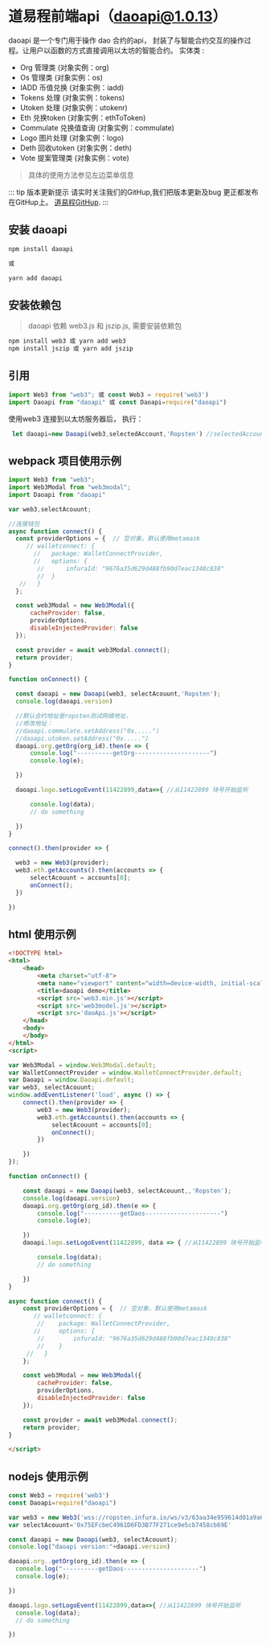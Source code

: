
#  道易程前端api（daoapi@1.0.13）

daoapi 是一个专门用于操作 dao 合约的api， 封装了与智能合约交互的操作过程。让用户以函数的方式直接调用以太坊的智能合约。
实体类 :
- Org 管理类 (对象实例：org)
- Os 管理类 (对象实例：os)
- IADD 币值兑换 (对象实例：iadd)
- Tokens 处理 (对象实例：tokens)
- Utoken 处理 (对象实例：utokenr)
- Eth 兑换token (对象实例：ethToToken)
- Commulate 兑换值查询 (对象实例：commulate)
- Logo 图片处理 (对象实例：logo)
- Deth 回收utoken (对象实例：deth)
- Vote 提案管理类 (对象实例：vote)

> 具体的使用方法参见左边菜单信息

::: tip 版本更新提示
请实时关注我们的GitHup,我们把版本更新及bug 更正都发布在GitHup上。
[道易程GitHup](https://github.com/ganyuanmen/daoapi).
:::

## 安装 daoapi
```js
npm install daoapi

或

yarn add daoapi

```

## 安装依赖包
 > daoapi 依赖 web3.js 和 jszip.js, 需要安装依赖包

```js
npm install web3 或 yarn add web3
npm install jszip 或 yarn add jszip
```

## 引用

 ```js
 import Web3 from "web3"; 或 const Web3 = require('web3')
 import Daoapi from "daoapi" 或 const Daoapi=require("daoapi")
 ```


使用web3 连接到以太坊服务器后， 执行：
```js
 let daoapi=new Daoapi(web3,selectedAccount,'Ropsten') //selectedAccount 用户钱包地址 Ropsten:连接Ropsten网络

```

## webpack 项目使用示例
```js
import Web3 from "web3";
import Web3Modal from "web3modal";
import Daoapi from "daoapi"

var web3,selectAcouunt;

//连接钱包
async function connect() {
  const providerOptions = {  // 空对象，默认使用metamask 
     // walletconnect: {
       //   package: WalletConnectProvider,
       //   options: {
        //      infuraId: "9676a35d629d488fb90d7eac1348c838"
        //  }
   //   }
  };

  const web3Modal = new Web3Modal({
      cacheProvider: false,
      providerOptions,
      disableInjectedProvider: false
  });

  const provider = await web3Modal.connect();
  return provider;
}

function onConnect() {

  const daoapi = new Daoapi(web3, selectAcouunt,'Ropsten');
  console.log(daoapi.version)

  //默认合约地址是ropsten测试网络地址，
  //修改地址：
  //daoapi.commulate.setAddress("0x.....")
  //daoapi.utoken.setAddress("0x.....")
  daoapi.org.getOrg(org_id).then(e => {
      console.log("----------getOrg---------------------")
      console.log(e);

  })

  daoapi.logo.setLogoEvent(11422899,data=>{ //从11422899 块号开始监听

      console.log(data);
      // do something 

  })
}

connect().then(provider => {

  web3 = new Web3(provider);
  web3.eth.getAccounts().then(accounts => {
      selectAcouunt = accounts[0];
      onConnect();
  })

})


```
## html 使用示例
```html
<!DOCTYPE html>
<html>
    <head>
        <meta charset="utf-8">
        <meta name="viewport" content="width=device-width, initial-scale=1">
        <title>daoapi demo</title>
        <script src='web3.min.js'></script>
        <script src='web3model.js'></script>
        <script src='daoApi.js'></script>     
    </head>
    <body> 
    </body> 
</html>
<script>

var Web3Modal = window.Web3Modal.default;
var WalletConnectProvider = window.WalletConnectProvider.default;
var Daoapi = window.Daoapi.default;
var web3, selectAcouunt;
window.addEventListener('load', async () => {
    connect().then(provider => {
        web3 = new Web3(provider);
        web3.eth.getAccounts().then(accounts => {
            selectAcouunt = accounts[0];
            onConnect();
        })

    })
});

function onConnect() {

    const daoapi = new Daoapi(web3, selectAcouunt,,'Ropsten');
    console.log(daoapi.version)
    daoapi.org.getOrg(org_id).then(e => {
        console.log("----------getDaos---------------------")
        console.log(e);

    })
    daoapi.logo.setLogoEvent(11422899, data => { //从11422899 块号开始监听

        console.log(data);
        // do something 

    })
}

async function connect() {
    const providerOptions = {  // 空对象，默认使用metamask 
       // walletconnect: {
        //    package: WalletConnectProvider,
       //     options: {
        //        infuraId: "9676a35d629d488fb90d7eac1348c838"
        //    }
     //   }
    };

    const web3Modal = new Web3Modal({
        cacheProvider: false,
        providerOptions,
        disableInjectedProvider: false
    });

    const provider = await web3Modal.connect();
    return provider;
}

</script>
```
## nodejs 使用示例
```js
const Web3 = require('web3')
const Daoapi=require("daoapi")

var web3 = new Web3('wss://ropsten.infura.io/ws/v3/63aa34e959614d01a9a65d3f93b70e66')
var selectAcouunt='0x75EFcbeC4961D6FD3B77F271ce9e5cb7458cb69E'

const daoapi = new Daoapi(web3, selectAcouunt);
console.log("daoapi version:"+daoapi.version)

daoapi.org..getOrg(org_id).then(e => {
  console.log("----------getDaos---------------------")
  console.log(e);

})

daoapi.logo.setLogoEvent(11422899,data=>{ //从11422899 块号开始监听
  console.log(data);
  // do something 

})

```


